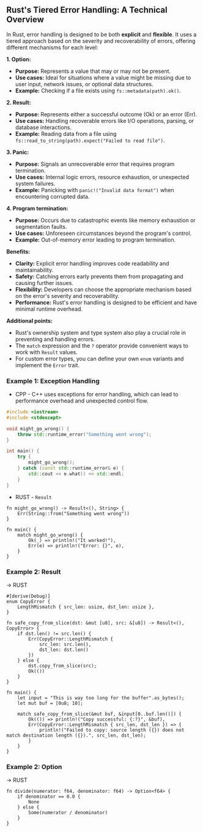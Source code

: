 ## Rust's Tiered Error Handling: A Technical Overview

In Rust, error handling is designed to be both **explicit** and **flexible**. It uses a tiered approach based on the severity and recoverability of errors, offering different mechanisms for each level:

**1. Option:**

* **Purpose:** Represents a value that may or may not be present.
* **Use cases:** Ideal for situations where a value might be missing due to user input, network issues, or optional data structures.
* **Example:** Checking if a file exists using `fs::metadata(path).ok()`.

**2. Result:**

* **Purpose:** Represents either a successful outcome (Ok) or an error (Err).
* **Use cases:** Handling recoverable errors like I/O operations, parsing, or database interactions.
* **Example:** Reading data from a file using `fs::read_to_string(path).expect("Failed to read file")`.

**3. Panic:**

* **Purpose:** Signals an unrecoverable error that requires program termination.
* **Use cases:** Internal logic errors, resource exhaustion, or unexpected system failures.
* **Example:** Panicking with `panic!("Invalid data format")` when encountering corrupted data.

**4. Program termination:**

* **Purpose:** Occurs due to catastrophic events like memory exhaustion or segmentation faults.
* **Use cases:** Unforeseen circumstances beyond the program's control.
* **Example:** Out-of-memory error leading to program termination.

**Benefits:**

* **Clarity:** Explicit error handling improves code readability and maintainability.
* **Safety:** Catching errors early prevents them from propagating and causing further issues.
* **Flexibility:** Developers can choose the appropriate mechanism based on the error's severity and recoverability.
* **Performance:** Rust's error handling is designed to be efficient and have minimal runtime overhead.

**Additional points:**

* Rust's ownership system and type system also play a crucial role in preventing and handling errors.
* The `match` expression and the `?` operator provide convenient ways to work with `Result` values.
* For custom error types, you can define your own `enum` variants and implement the `Error` trait.


### Example 1: Exception Handling
* CPP - C++ uses exceptions for error handling, which can lead to performance overhead and unexpected control flow.
```cpp
#include <iostream>
#include <stdexcept>

void might_go_wrong() {
    throw std::runtime_error("Something went wrong");
}

int main() {
    try {
        might_go_wrong();
    } catch (const std::runtime_error& e) {
        std::cout << e.what() << std::endl;
    }
}
```
* RUST - `Result`
```rust,editable
fn might_go_wrong() -> Result<(), String> {
    Err(String::from("Something went wrong"))
}

fn main() {
    match might_go_wrong() {
        Ok(_) => println!("It worked!"),
        Err(e) => println!("Error: {}", e),
    }
}
```

### Example 2: Result
-> RUST
```rust,editable
#[derive(Debug)]
enum CopyError {
    LengthMismatch { src_len: usize, dst_len: usize },
}

fn safe_copy_from_slice(dst: &mut [u8], src: &[u8]) -> Result<(), CopyError> {
    if dst.len() != src.len() {
        Err(CopyError::LengthMismatch {
            src_len: src.len(),
            dst_len: dst.len()
        })
    } else {
        dst.copy_from_slice(src);
        Ok(())
    }
}

fn main() {
    let input = "This is way too long for the buffer".as_bytes();
    let mut buf = [0u8; 10];

    match safe_copy_from_slice(&mut buf, &input[0..buf.len()]) {
        Ok(()) => println!("Copy successful: {:?}", &buf),
        Err(CopyError::LengthMismatch { src_len, dst_len }) => {
            println!("Failed to copy: source length ({}) does not match destination length ({}).", src_len, dst_len);
        }
    }
}
```



### Example 2: Option
-> RUST
```rust,editable
fn divide(numerator: f64, denominator: f64) -> Option<f64> {
    if denominator == 0.0 {
        None
    } else {
        Some(numerator / denominator)
    }
}
```
